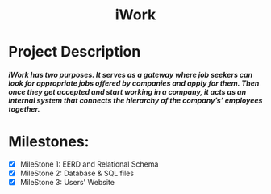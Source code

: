 <h1 align="center"> iWork  </h1>

# Project Description
##### iWork has two purposes. It serves as a gateway where job seekers can look for appropriate jobs offered by companies and apply for them. Then once they get accepted and start working in a company, it acts as an internal system that connects the hierarchy of the company’s’ employees together.

# Milestones:
- [x] MileStone 1: EERD and Relational Schema
- [x] MileStone 2: Database & SQL files
- [x] MileStone 3: Users' Website
